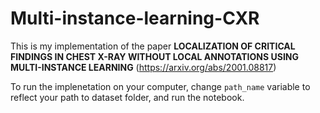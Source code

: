 # Multi-instance-learning-CXR

This is my implementation of the paper **LOCALIZATION OF CRITICAL FINDINGS IN CHEST X-RAY WITHOUT LOCAL
ANNOTATIONS USING MULTI-INSTANCE LEARNING** (https://arxiv.org/abs/2001.08817)

To run the implenetation on your computer, change `path_name` variable to reflect your path to dataset folder, and run the notebook.
